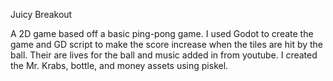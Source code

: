 Juicy Breakout 

A 2D game based off a basic ping-pong game. I used Godot to create the game and GD script to make the score increase when the tiles are hit by the ball. Their are lives for the ball and music added in from youtube. I created the Mr. Krabs, bottle, and money assets using piskel. 
